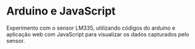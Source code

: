 # Arduino e JavaScript
Experimento com o sensor LM335, utilizando códigos do arduino e aplicação web com JavaScript para visualizar os dados capturados pelo sensor.
